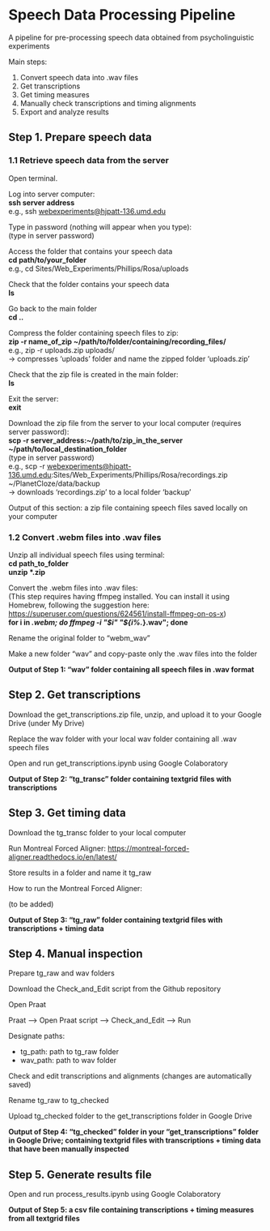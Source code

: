 # Speech Data Processing Pipeline
A pipeline for pre-processing speech data obtained from psycholinguistic experiments

Main steps:

1. Convert speech data into .wav files
2. Get transcriptions
3. Get timing measures
4. Manually check transcriptions and timing alignments
5. Export and analyze results



## Step 1. Prepare speech data

### 1.1 Retrieve speech data from the server

Open terminal.

Log into server computer:  
**ssh server address**  
e.g., ssh webexperiments@hjpatt-136.umd.edu  

Type in password (nothing will appear when you type):  
(type in server password)

Access the folder that contains your speech data  
**cd path/to/your_folder**  
e.g., cd Sites/Web_Experiments/Phillips/Rosa/uploads

Check that the folder contains your speech data  
**ls**

Go back to the main folder  
**cd ..**

Compress the folder containing speech files to zip:  
**zip -r name_of_zip ~/path/to/folder/containing/recording_files/**  
e.g., zip -r uploads.zip uploads/  
→ compresses ‘uploads’ folder and name the zipped folder ‘uploads.zip’

Check that the zip file is created in the main folder:  
**ls**

Exit the server:  
**exit**

Download the zip file from the server to your local computer (requires server password):  
**scp -r server_address:~/path/to/zip_in_the_server ~/path/to/local_destination_folder**  
(type in server password)  
e.g., scp -r webexperiments@hjpatt-136.umd.edu:Sites/Web_Experiments/Phillips/Rosa/recordings.zip ~/PlanetCloze/data/backup  
→ downloads ‘recordings.zip’ to a local folder ‘backup’

Output of this section: a zip file containing speech files saved locally on your computer

### 1.2 Convert .webm files into .wav files

Unzip all individual speech files using terminal:  
**cd path_to_folder**  
**unzip \*.zip**

Convert the .webm files into .wav files:  
(This step requires having ffmpeg installed. You can install it using Homebrew, following the suggestion here: https://superuser.com/questions/624561/install-ffmpeg-on-os-x)  
**for i in *.webm; do ffmpeg -i "$i" "${i%.*}.wav"; done**

Rename the original folder to “webm_wav”

Make a new folder “wav” and copy-paste only the .wav files into the folder

**Output of Step 1: “wav” folder containing all speech files in .wav format**




## Step 2. Get transcriptions

Download the get_transcriptions.zip file, unzip, and upload it to your Google Drive (under My Drive)

Replace the wav folder with your local wav folder containing all .wav speech files

Open and run get_transcriptions.ipynb using Google Colaboratory

**Output of Step 2: “tg_transc” folder containing textgrid files with transcriptions**




## Step 3. Get timing data

Download the tg_transc folder to your local computer

Run Montreal Forced Aligner: https://montreal-forced-aligner.readthedocs.io/en/latest/

Store results in a folder and name it tg_raw

How to run the Montreal Forced Aligner:

(to be added)

**Output of Step 3: “tg_raw” folder containing textgrid files with transcriptions + timing data**




## Step 4. Manual inspection

Prepare tg_raw and wav folders

Download the Check_and_Edit script from the Github repository

Open Praat

Praat --> Open Praat script --> Check_and_Edit --> Run

Designate paths:  
- tg_path: path to tg_raw folder
- wav_path: path to wav folder 

Check and edit transcriptions and alignments (changes are automatically saved)

Rename tg_raw to tg_checked

Upload tg_checked folder to the get_transcriptions folder in Google Drive

**Output of Step 4: “tg_checked” folder in your “get_transcriptions” folder in Google Drive; containing textgrid files with transcriptions + timing data that have been manually inspected**




## Step 5. Generate results file

Open and run process_results.ipynb using Google Colaboratory

**Output of Step 5: a csv file containing transcriptions + timing measures from all textgrid files**
